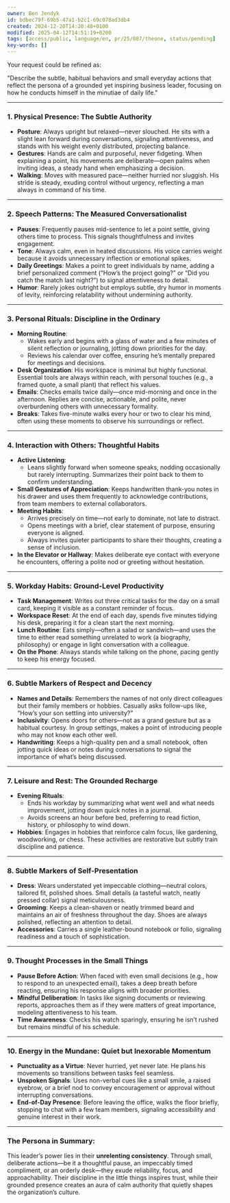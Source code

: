 ```yaml
---
owner: Ben Jendyk
id: bdbec79f-69b5-47a1-b2c1-69c078ad3db4
created: 2024-12-20T14:20:48+0100
modified: 2025-04-12T14:51:19+0200
tags: [access/public, language/en, pr/25/087/theone, status/pending]
key-words: []
---
```


Your request could be refined as:

"Describe the subtle, habitual behaviors and small everyday actions that reflect the persona of a grounded yet inspiring business leader, focusing on how he conducts himself in the minutiae of daily life."

---

### **1. Physical Presence: The Subtle Authority**
   - **Posture**: Always upright but relaxed—never slouched. He sits with a slight lean forward during conversations, signaling attentiveness, and stands with his weight evenly distributed, projecting balance.
   - **Gestures**: Hands are calm and purposeful, never fidgeting. When explaining a point, his movements are deliberate—open palms when inviting ideas, a steady hand when emphasizing a decision.
   - **Walking**: Moves with measured pace—neither hurried nor sluggish. His stride is steady, exuding control without urgency, reflecting a man always in command of his time.

---

### **2. Speech Patterns: The Measured Conversationalist**
   - **Pauses**: Frequently pauses mid-sentence to let a point settle, giving others time to process. This signals thoughtfulness and invites engagement.
   - **Tone**: Always calm, even in heated discussions. His voice carries weight because it avoids unnecessary inflection or emotional spikes.
   - **Daily Greetings**: Makes a point to greet individuals by name, adding a brief personalized comment (“How’s the project going?” or “Did you catch the match last night?”) to signal attentiveness to detail.
   - **Humor**: Rarely jokes outright but employs subtle, dry humor in moments of levity, reinforcing relatability without undermining authority.

---

### **3. Personal Rituals: Discipline in the Ordinary**
   - **Morning Routine**:
     - Wakes early and begins with a glass of water and a few minutes of silent reflection or journaling, jotting down priorities for the day.
     - Reviews his calendar over coffee, ensuring he’s mentally prepared for meetings and decisions.
   - **Desk Organization**: His workspace is minimal but highly functional. Essential tools are always within reach, with personal touches (e.g., a framed quote, a small plant) that reflect his values.
   - **Emails**: Checks emails twice daily—once mid-morning and once in the afternoon. Replies are concise, actionable, and polite, never overburdening others with unnecessary formality.
   - **Breaks**: Takes five-minute walks every hour or two to clear his mind, often using these moments to observe his surroundings or reflect.

---

### **4. Interaction with Others: Thoughtful Habits**
   - **Active Listening**:
     - Leans slightly forward when someone speaks, nodding occasionally but rarely interrupting. Summarizes their point back to them to confirm understanding.
   - **Small Gestures of Appreciation**: Keeps handwritten thank-you notes in his drawer and uses them frequently to acknowledge contributions, from team members to external collaborators.
   - **Meeting Habits**:
     - Arrives precisely on time—not early to dominate, not late to distract.
     - Opens meetings with a brief, clear statement of purpose, ensuring everyone is aligned.
     - Always invites quieter participants to share their thoughts, creating a sense of inclusion.
   - **In the Elevator or Hallway**: Makes deliberate eye contact with everyone he encounters, offering a polite nod or greeting without hesitation.

---

### **5. Workday Habits: Ground-Level Productivity**
   - **Task Management**: Writes out three critical tasks for the day on a small card, keeping it visible as a constant reminder of focus.
   - **Workspace Reset**: At the end of each day, spends five minutes tidying his desk, preparing it for a clean start the next morning.
   - **Lunch Routine**: Eats simply—often a salad or sandwich—and uses the time to either read something unrelated to work (a biography, philosophy) or engage in light conversation with a colleague.
   - **On the Phone**: Always stands while talking on the phone, pacing gently to keep his energy focused.

---

### **6. Subtle Markers of Respect and Decency**
   - **Names and Details**: Remembers the names of not only direct colleagues but their family members or hobbies. Casually asks follow-ups like, “How’s your son settling into university?”
   - **Inclusivity**: Opens doors for others—not as a grand gesture but as a habitual courtesy. In group settings, makes a point of introducing people who may not know each other well.
   - **Handwriting**: Keeps a high-quality pen and a small notebook, often jotting quick ideas or notes during conversations to signal the importance of what’s being discussed.

---

### **7. Leisure and Rest: The Grounded Recharge**
   - **Evening Rituals**:
     - Ends his workday by summarizing what went well and what needs improvement, jotting down quick notes in a journal.
     - Avoids screens an hour before bed, preferring to read fiction, history, or philosophy to wind down.
   - **Hobbies**: Engages in hobbies that reinforce calm focus, like gardening, woodworking, or chess. These activities are restorative but subtly train discipline and patience.

---

### **8. Subtle Markers of Self-Presentation**
   - **Dress**: Wears understated yet impeccable clothing—neutral colors, tailored fit, polished shoes. Small details (a tasteful watch, neatly pressed collar) signal meticulousness.
   - **Grooming**: Keeps a clean-shaven or neatly trimmed beard and maintains an air of freshness throughout the day. Shoes are always polished, reflecting an attention to detail.
   - **Accessories**: Carries a single leather-bound notebook or folio, signaling readiness and a touch of sophistication.

---

### **9. Thought Processes in the Small Things**
   - **Pause Before Action**: When faced with even small decisions (e.g., how to respond to an unexpected email), takes a deep breath before reacting, ensuring his response aligns with broader priorities.
   - **Mindful Deliberation**: In tasks like signing documents or reviewing reports, approaches them as if they were matters of great importance, modeling attentiveness to his team.
   - **Time Awareness**: Checks his watch sparingly, ensuring he isn’t rushed but remains mindful of his schedule.

---

### **10. Energy in the Mundane: Quiet but Inexorable Momentum**
   - **Punctuality as a Virtue**: Never hurried, yet never late. He plans his movements so transitions between tasks feel seamless.
   - **Unspoken Signals**: Uses non-verbal cues like a small smile, a raised eyebrow, or a brief nod to convey encouragement or approval without interrupting conversations.
   - **End-of-Day Presence**: Before leaving the office, walks the floor briefly, stopping to chat with a few team members, signaling accessibility and genuine interest in their work.

---

### The Persona in Summary:
This leader’s power lies in their **unrelenting consistency**. Through small, deliberate actions—be it a thoughtful pause, an impeccably timed compliment, or an orderly desk—they exude reliability, focus, and approachability. Their discipline in the little things inspires trust, while their grounded presence creates an aura of calm authority that quietly shapes the organization’s culture.
